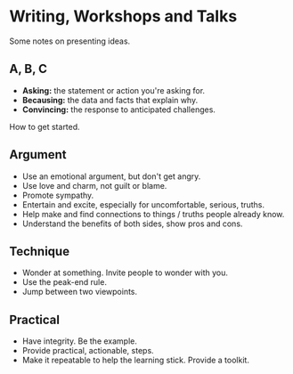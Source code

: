 # Writing, Workshops and Talks

Some notes on presenting ideas.

## A, B, C

- **Asking:** the statement or action you're asking for.
- **Becausing:** the data and facts that explain why.
- **Convincing:** the response to anticipated challenges.

How to get started.

## Argument

- Use an emotional argument, but don't get angry.
- Use love and charm, not guilt or blame.
- Promote sympathy.
- Entertain and excite, especially for uncomfortable, serious, truths.
- Help make and find connections to things / truths people already know.
- Understand the benefits of both sides, show pros and cons.

## Technique

- Wonder at something. Invite people to wonder with you.
- Use the peak-end rule.
- Jump between two viewpoints.

## Practical

- Have integrity. Be the example.
- Provide practical, actionable, steps.
- Make it repeatable to help the learning stick. Provide a toolkit.
